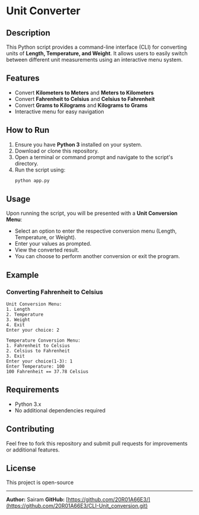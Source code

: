 # Unit Converter

## Description

This Python script provides a command-line interface (CLI) for converting units of **Length, Temperature, and Weight**. It allows users to easily switch between different unit measurements using an interactive menu system.

## Features

- Convert **Kilometers to Meters** and **Meters to Kilometers**
- Convert **Fahrenheit to Celsius** and **Celsius to Fahrenheit**
- Convert **Grams to Kilograms** and **Kilograms to Grams**
- Interactive menu for easy navigation

## How to Run

1. Ensure you have **Python 3** installed on your system.
2. Download or clone this repository.
3. Open a terminal or command prompt and navigate to the script's directory.
4. Run the script using:
   ```bash
   python app.py
   ```

## Usage

Upon running the script, you will be presented with a **Unit Conversion Menu**:

- Select an option to enter the respective conversion menu (Length, Temperature, or Weight).
- Enter your values as prompted.
- View the converted result.
- You can choose to perform another conversion or exit the program.

## Example

### Converting Fahrenheit to Celsius

```
Unit Conversion Menu:
1. Length
2. Temperature
3. Weight
4. Exit
Enter your choice: 2

Temperature Conversion Menu:
1. Fahrenheit to Celsius
2. Celsius to Fahrenheit
3. Exit
Enter your choice(1-3): 1
Enter Temperature: 100
100 Fahrenheit == 37.78 Celsius
```

## Requirements

- Python 3.x
- No additional dependencies required

## Contributing

Feel free to fork this repository and submit pull requests for improvements or additional features.

## License

This project is open-source

---

**Author:** Sairam
**GitHub:** [https://github.com/20R01A66E3/](https://github.com/20R01A66E3/CLI-Unit_conversion.git)

